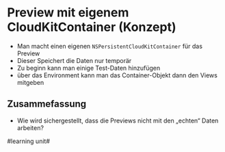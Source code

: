 # Preview mit eigenem CloudKitContainer (Konzept)

- Man macht einen eigenen `NSPersistentCloudKitContainer` für das Preview
- Dieser Speichert die Daten nur temporär
- Zu beginn kann man einige Test-Daten hinzufügen
- über das Environment kann man das Container-Objekt dann den Views mitgeben


## Zusammefassung
- Wie wird sichergestellt, dass die Previews nicht mit den „echten“ Daten arbeiten?

#learning unit#